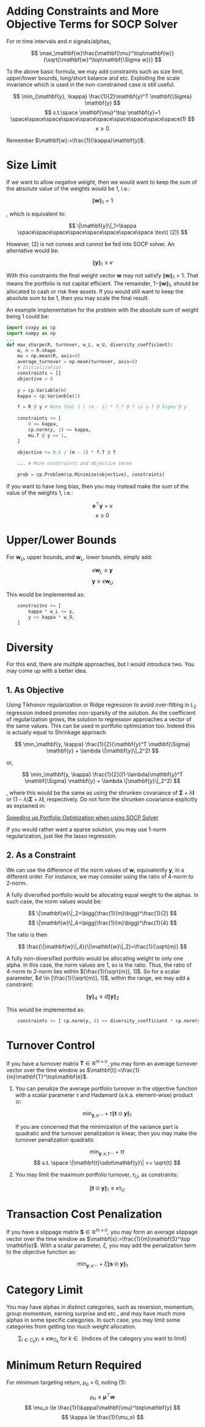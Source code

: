 # Adding Constraints and More Objective Terms for SOCP Solver

For $m$ time intervals and $n$ signals/alphas,

$$
\max_\mathbf{w}\frac{\mathbf{\mu}^\top\mathbf{w}}{\sqrt{\mathbf{w}^\top\mathbf{\Sigma w}}}
$$

To the above basic formula, we may add constraints such as size limit, upper/lower bounds, long/short balance and etc. Exploiting the scale invariance which is used in the non-constrained case is still useful.

$$
\min_{\mathbf{y}, \kappa} \frac{1}{2}\mathbf{y}^T \mathbf{\Sigma} \mathbf{y} $$
$$ s.t.\space \mathbf{\mu}^\top \mathbf{y}=1 \space\space\space\space\space\space\space\space\space\space(1) $$
$$
\kappa \ge 0
$$

Remember $\mathbf{w}:=\frac{1}{\kappa}\mathbf{y}$.

# Size Limit

If we want to allow negative weight, then we would want to keep the sum of the absolute value of the weights would be 1, i.e.:

$$
\|\mathbf{w}\|_1=1
$$

, which is equivalent to:

$$
\|\mathbf{y}\|_1=\kappa \space\space\space\space\space\space\space\space \text{ (2)}
$$

However, (2) is not convex and cannot be fed into SOCP solver. An alternative would be:

$$
\|\mathbf{y}\|_1 \le \kappa
$$

With this constraints the final weight vector $\mathbf{w}$ may not satisfy $\|\mathbf{w}\|_1 = 1$. That means the portfolio is not capital efficient. The remainder, $1 - \|\mathbf{w}\|_1$, should be allocated to cash or risk free assets. If you would still want to keep the absolute sum to be 1, then you may scale the final result.

An example implementation for the problem with the absolute sum of weight being 1 could be:

```python
import cvxpy as cp
import numpy as np
...
def max_sharpe(R, turnover, w_L, w_U, diversity_coefficient):
	m, n = R.shape
	mu = np.mean(R, axis=0)
	average_turnover = np.mean(turnover, axis=0)
	# Initialization
	constraints = []
	objective = 0
	
	y = cp.Variable(n)
	kappa = cp.Varianble(1)

	f = R @ y # Note that 1 / (m - 1) * f.T @ f is y.T @ Sigma @ y
	
	constraints += [
		0 <= kappa,
		cp.norm(y, 1) <= kappa,
		mu.T @ y == 1,
	]
	
	objective += 0.5 / (m - 1) * f.T @ f

	... # More constraints and objective terms

	prob = cp.Problem(cp.Minimize(objective), constraints)
```

If you want to have long bias, then you may instead make the sum of the value of the weights 1, i.e.:

$$
\mathbf{e}^\top\mathbf{y} = \kappa$$
$$
\kappa \ge 0
$$

# Upper/Lower Bounds

For $\mathbf{w}_U$, upper bounds, and $\mathbf{w}_L$, lower bounds, simply add:

$$
\kappa \mathbf{w}_L \le \mathbf{y} $$
$$
\mathbf{y} \le \kappa \mathbf{w}_U
$$

This would be implemented as:

```python
	constraitns += [
		kappa * w_L <= y,
		y <= kappa * w_U,
	]
```

# Diversity

For this end, there are multiple approaches, but I would introduce two. You may come up with a better idea.

## 1. As Objective

Using Tikhonov regularization or Ridge regression to avoid over-fitting in $L_2$ regression indeed promotes non-sparsity of the solution. As the coefficient of regularization grows, the solution to regression approaches a vector of the same values. This can be used in portfolio optimization too. Indeed this is actually equal to Shrinkage approach.

$$
\min_\mathbf{y, \kappa} \frac{1}{2}(\mathbf{y}^T \mathbf{\Sigma} \mathbf{y} + \lambda \|\mathbf{y}\|_2^2)
$$

or,

$$
\min_\mathbf{y, \kappa} \frac{1}{2}((1-\lambda)\mathbf{y}^T \mathbf{\Sigma} \mathbf{y} + \lambda \|\mathbf{y}\|_2^2)
$$

, where this would be the same as using the shrunken covariance of $\mathbf{\Sigma}+\lambda\mathbf{I}$  or $(1-\lambda)\mathbf{\Sigma}+\lambda\mathbf{I}$, respectively. Do not form the shrunken covariance explicitly as explained in:

[Speeding up Portfolio Optimization when using SOCP Solver](https://www.notion.so/Speeding-up-Portfolio-Optimization-when-using-SOCP-Solver-072c5c7d380f47d1bf34ddd0f3a1117d)

If you would rather want a sparse solution, you may use 1-norm regularization, just like the lasso regression.

## 2. As a Constraint

We can use the difference of the norm values of $\mathbf{w}$, equivalently $\mathbf{y}$, in a different order. For instance, we may consider using the ratio of 4-norm to 2-norm.

A fully diversified portfolio would be allocating equal weight to the alphas. In such case, the norm values would be:

$$
\|\mathbf{w}\|_2=\bigg(\frac{1}{m}\bigg)^\frac{1}{2} $$
$$
\|\mathbf{w}\|_4=\bigg(\frac{1}{m}\bigg)^\frac{1}{4}
$$

The ratio is then

$$
\frac{\|\mathbf{w}\|_4}{\|\mathbf{w}\|_2}=\frac{1}{\sqrt{m}}
$$

A fully non-diversified portfolio would be allocating weight to only one alpha. In this case, the norm values are 1, so is the ratio. Thus, the ratio of 4-norm to 2-norm lies within $[\frac{1}{\sqrt{m}}, 1]$. So for a scalar parameter, $d \in [\frac{1}{\sqrt{m}}, 1]$, within the range, we may add a constraint:

$$
\|\mathbf{y}\|_4 \le d\|\mathbf{y}\|_2
$$

This would be implemented as:

```python
	constraints += [ cp.norm(y, 4) <= diversity_coefficient * cp.norm(y, 2) ]
```

# Turnover Control

If you have a turnover matrix $\mathbf{T} \in \mathbb{R}^{m \times n}$, you may form an average turnover vector over the time window as $\mathbf{t}:=\frac{1}{m}\mathbf{T}^\top\mathbf{e}$.

1. You can penalize the average portfolio turnover in the objective function with a scalar parameter $\tau$ and Hadamard (a.k.a. element-wise) product $\odot$:
    
    $$
    \min_{\mathbf{y}, \kappa} ...+\tau \|\mathbf{t}\odot\mathbf{y}\|_1
    $$
    
    If you are concerned that the minimization of the variance part is quadratic and the turnover penalization is linear, then you may make the turnover penalization quadratic
    
    $$
    \min_{\mathbf{y},\kappa,t}...+\tau t $$
$$
    s.t. \space \|\mathbf{t}\odot\mathbf{y}\| <= \sqrt{t}
    $$
    
2. You may limit the maximum portfolio turnover, $\tau_U$, as constraints:
    
    $$
    \|\mathbf{t}\odot\mathbf{y}\|_1 \le \kappa \tau_U
    $$
    

# Transaction Cost Penalization

If you have a slippage matrix $\mathbf{S} \in \mathbb{R}^{m \times n}$, you may form an average slippage vector over the time window as $\mathbf{s}:=\frac{1}{m}\mathbf{S}^\top \mathbf{e}$. With a scalar parameter, $\xi$, you may add the penalization term to the objective function as:

$$
\min_{\mathbf{y}, \kappa}...+ \xi\|\mathbf{s}\odot \mathbf{y}\|_1
$$

# Category Limit

You may have alphas in distinct categories, such as reversion, momentum, group momentum, earning surprise and etc., and may have much more alphas in some specific categories. In such case, you may limit some categories from getting too much weight allocation.

$$
\sum_{i \in C_k}y_i \le \kappa w_{C_k} \text{ for } k \in \text{ \{indices of the category you want to limit}\}
$$

# Minimum Return Required

For minimum targeting return, $\mu_o$ > 0, noting (1):

$$
\mu_o \le \mathbf{\mu}^\top\mathbf{w}  $$
$$
\mu_o \le \frac{1}{\kappa}\mathbf{\mu}^\top\mathbf{y}  $$
$$
\kappa \le \frac{1}{\mu_o}
$$